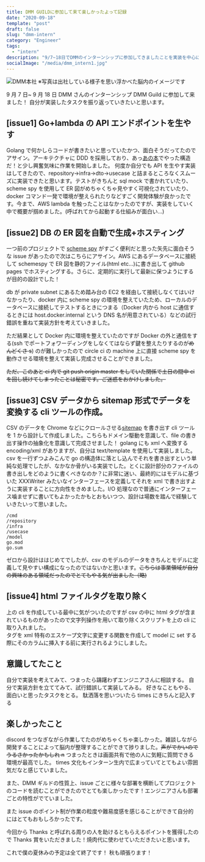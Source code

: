 ```yaml
---
title: DMM GUILDに参加して来て楽しかったよって記録
date: "2020-09-18"
template: "post"
draft: false
slug: "dmm-intern"
category: "Engineer"
tags:
  - "intern"
description: "9/7~18日でDMMのインターンシップに参加してきましたことを実装を中心に振り返っていく記事です。"
socialImage: "/media/dmm_intern1.jpg"
---
```


![DMM本社](/media/dmm_intern1.jpg "イメージ")
※写真は出社している様子を思い浮かべた脳内のイメージです

9 月 7 日~ 9 月 18 日 DMM さんのインターンシップ DMM Guild に参加して来ました！
自分が実装したタスクを振り返っていきたいと思います。

## [issue1] Go+lambda の API エンドポイントを生やす

Golang で何かしらコードが書きたいと思っていたかつ、面白そうだってたのでアサイン。アーキテクチャに DDD を採用しており、あっ[あの本](https://www.amazon.co.jp/dp/479815072X/ref=cm_sw_em_r_mt_dp_58hzFb5MD319D)でやった構造だ！と少し興奮気味に作業を開始しました。
何度か自分でも API を生やす実装はしてきたので、repository→infra→dto→usecase と詰まるところなくスムーズに実装できたと思います。テストがきちんと sql mock で書かれていたり、scheme spy を使用して ER 図がめちゃくちゃ見やすく可視化されていたり、docker コマンド一発で環境が整えられたりなどすごく開発体験が良かったです。今まで、AWS lambda を触ったことはなかったのですが、実装をしていく中で概要が掴めました。(呼ばれてから起動する仕組みが面白い...)

## [issue2] DB の ER 図を自動で生成+ホスティング

一つ前のプロジェクトで [scheme spy](https://github.com/schemaspy/schemaspy) がすごく便利だと思った矢先に面白そうな issue があったので次はこちらにアサイン。AWS にあるデータベースに接続して schemespy で ER 図を静的ファイル(html etc...)に書き出して github pages でホスティングする。さらに、定期的に実行して最新に保つようにするが目的の設計でした！

db が private subnet にあるため踏み台の EC2 を経由して接続しなくてはいけなかったり、docker 内に scheme spy の環境を整えていたため、ローカルのデータベースに接続してテストするときにつまる（Docker 内から host に通信するときには host.docker.internal という DNS 名が用意されている）などの試行錯誤を重ねて実装方針を考えていきました。

ただ結果として Docker 内に環境を整えていたのですが Docker の外と通信をする(ssh でポートフォワーディングをしなくてはならず鍵を整えたりするのが~~めんどくさ s~~)
のが難しかったので circle ci の machine 上に直接 scheme spy を動作させる環境を整えて実装し完成させることができました。

~~ただ、このあと ci 内で git push origin master をしていた関係で土日の間中 ci を回し続けてしまったことは秘密です。ご迷惑をおかけしました。~~

## [issue3] CSV データから sitemap 形式でデータを変換する cli ツールの作成。

CSV のデータを Chrome などにクロールさせる[sitemap](https://support.google.com/webmasters/answer/183668?hl=ja) を書き出す cli ツールを 1 から設計して作成しました。こちらもドメイン駆動を意識して、file の書き出す操作の抽象化を意識して完成させました！
golang にも xml へ変換する encoding/xml がありますが、自分は text/template を使用して実装しました。csv を一行ずつよみこんで go の構造体に落とし込んでそれを書き出すという単純な処理でしたが、なかなか骨がいる実装でした。とくに設計部分のファイルの書き出しをどのように書くべきなのか？に非常に迷い、最終的にはモデルに基づいた XXXWriter みたいなインターフェースを定義してそれを xml で書き出すように実装することに方向性をきめました。I/O 処理なので普通にインターフェース噛ませずに書いてもよかったかもとおもいつつ、設計は場数を踏んで経験していきたいって思いました。

```
/cmd
/repository
/infra
/usecase
/model
go.mod
go.sum
```

ゼロから設計ははじめてでしたが、csv のモデルのデータをきちんとモデルに定義して見やすい構成になったのではないかと思います。~~こちらは事業領域が自分の興味のある領域だったのでとてもやる気が出ました（略)~~

## [issue4] html ファイルタグを取り除く

上の cli を作成している最中に気がついたのですが csv の中に html タグが含まれているものがあったので文字列操作を用いて取り除くスクリプトを上の cli に取り入れました。<br>タグを xml 特有のエスケープ文字に変更する関数を作成して model に set する際にそのカラムに挿入する前に実行されるようにしました。

## 意識してたこと

自分で実装を考えてみて、つまったら躊躇わずエンジニアさんに相談する。
自分で実装方針を立ててみて、試行錯誤して実装してみる。
好きなこともやる、面白いと思ったタスクをとる。
駄洒落を思いついたら times にきちんと記入する

## 楽しかったこと

discord をつなぎながら作業してたのがめちゃくちゃ楽しかった。雑談しながら開発することによって脳内が整理することができて捗りました。~~声がでかいのでうるさかったかもしれ n~~
つまったときは画面共有で他の人に気軽に質問できる環境が最高でした。
times 文化もインターン生内で広まっていてとてもよい雰囲気だなと感じていました。

また、DMM ギルドの性質上、issue ごとに様々な部署を横断してプロジェクトのコードを読むことができたのでとても楽しかったです！エンジニアさんも部署ごとの特性がでていました。

また issue のポイント制が作業の粒度や難易度感を感じることができて自分的にはとてもおもしろかったです。

今回から Thanks と呼ばれる周りの人を助けるともらえるポイントを獲得したので
Thanks 賞をいただきました！焼肉代に使わせていただきたいと思います。

これで僕の夏休みの予定は全て終了です！
秋も頑張ります！
